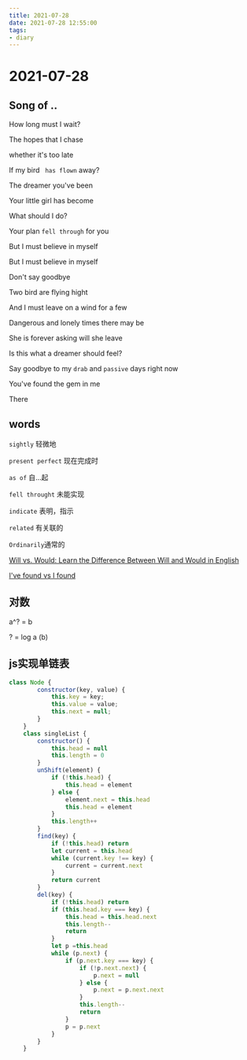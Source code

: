 ```yaml
---
title: 2021-07-28
date: 2021-07-28 12:55:00
tags:
- diary
---
```


# 2021-07-28

## Song of ..<AM>

How long must I wait?

The hopes that I chase

whether it's too late

If my bird ` has flown` away?

The dreamer you've been

Your little girl has become

What should I do?

Your plan `fell through` for you

But I must believe in myself

But I must believe in myself

Don't say goodbye

Two bird are flying hight

And I must leave on a wind for a few

Dangerous  and lonely times there may be

She is forever asking will she leave

Is this what a dreamer should feel?

Say goodbye to my `drab` and `passive` days right now

You've found the gem in me

There 



## words

`sightly` 轻微地

`present perfect` 现在完成时

`as of` 自...起

`fell throught` 未能实现

`indicate` 表明，指示

`related` 有关联的

`Ordinarily`通常的

[Will vs. Would: Learn the Difference Between Will and Would in English](https://preply.com/en/blog/how-to-use-will-and-would-in-english/)

[I've found vs I found](https://ell.stackexchange.com/questions/103294/ive-found-vs-i-found)

## 对数

a^? = b

? = log a (b)

## js实现单链表

```js
class Node {
        constructor(key, value) {
            this.key = key;
            this.value = value;
            this.next = null;
        }
    }
    class singleList {
        constructor() {
            this.head = null
            this.length = 0
        }
        unShift(element) {
            if (!this.head) {
                this.head = element
            } else {
                element.next = this.head
                this.head = element
            }
            this.length++
        }
        find(key) {
            if (!this.head) return
            let current = this.head
            while (current.key !== key) {
                current = current.next
            }
            return current
        }
        del(key) {
            if (!this.head) return
            if (this.head.key === key) {
                this.head = this.head.next
                this.length--
                return
            }
            let p =this.head
            while (p.next) {
                if (p.next.key === key) {
                    if (!p.next.next) {
                        p.next = null
                    } else {
                        p.next = p.next.next
                    }
                    this.length--
                    return
                }
                p = p.next
            }
        }
    }
```

